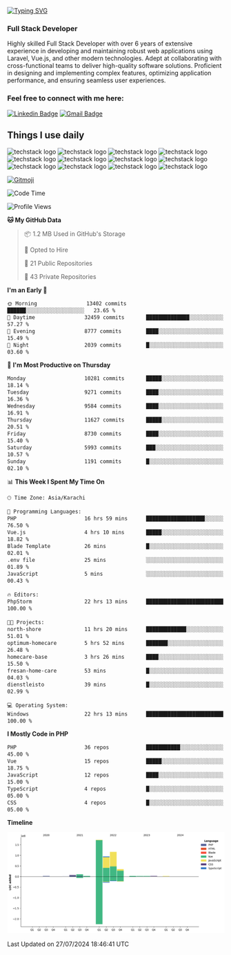 [![Typing SVG](https://readme-typing-svg.demolab.com?font=Permanent+Marker&size=31&pause=1000&color=00A11F&center=true&random=false&width=435&lines=Hi+%F0%9F%91%8B%2C+I'm+Waheed+Sindhani)](https://git.io/typing-svg)
### Full Stack Developer
Highly skilled Full Stack Developer with over 6 years of extensive experience in developing and maintaining robust web applications using Laravel, Vue.js, and other modern technologies. Adept at collaborating with cross-functional teams to deliver high-quality software solutions. Proficient in designing and implementing complex features, optimizing application performance, and ensuring seamless user experiences. 

### Feel free to connect with me here:

[![Linkedin Badge](https://img.shields.io/badge/-waheedsindhani-blue?style=flat-square&logo=Linkedin&logoColor=white&link=https://www.linkedin.com/in/waheed-sindhani/)](https://www.linkedin.com/in/waheed-sindhani/)
[![Gmail Badge](https://img.shields.io/badge/-waheed.eliccs@gmail.com-c14438?style=flat-square&logo=Gmail&logoColor=white&link=mailto:waheed.eliccs@gmail.com)](mailto:waheed.eliccs@gmail.com)

## Things I use daily
![techstack logo](https://readme-components.vercel.app/api?component=logo&logo=react&text=false&animation=spin&fill=000000&svgfill=2d79c7)
![techstack logo](https://readme-components.vercel.app/api?component=logo&logo=vue.js&text=false&fill=000000&svgfill=4FC08D)
![techstack logo](https://readme-components.vercel.app/api?component=logo&logo=laravel&text=false&fill=000000&svgfill=FF2D20)
![techstack logo](https://readme-components.vercel.app/api?component=logo&logo=javascript&text=false&fill=000000&svgfill=F7DF1E)
![techstack logo](https://readme-components.vercel.app/api?component=logo&logo=mysql&text=false&fill=000000&svgfill=4479A1)
![techstack logo](https://readme-components.vercel.app/api?component=logo&logo=quasar&text=false&svgfill=050A14&fill=ffffaa&animation=spin)
![techstack logo](https://readme-components.vercel.app/api?component=logo&logo=typescript&text=false&fill=000000&svgfill=3178C6)
![techstack logo](https://readme-components.vercel.app/api?component=logo&logo=node.js&text=false&fill=000000&svgfill=5FA04E)
![techstack logo](https://readme-components.vercel.app/api?component=logo&logo=tailwindcss&text=false&fill=000000&svgfill=06B6D4)
![techstack logo](https://readme-components.vercel.app/api?component=logo&logo=docker&text=false&fill=000000&svgfill=2496ED)
![techstack logo](https://readme-components.vercel.app/api?component=logo&logo=linux&text=false&fill=000000&svgfill=FCC624)
![techstack logo](https://readme-components.vercel.app/api?component=logo&logo=amazonaws&text=false&fill=000000&svgfill=232F3E)



<!--
**Sindhani/sindhani** is a ✨ _special_ ✨ repository because its `README.md` (this file) appears on your GitHub profile.

Here are some ideas to get you started:

- 🔭 I’m currently working on ...
- 🌱 I’m currently learning ...
- 👯 I’m looking to collaborate on ...
- 🤔 I’m looking for help with ...
- 💬 Ask me about ...
- 📫 How to reach me: ...
- 😄 Pronouns: ...
- ⚡ Fun fact: ...
-->
<a href="https://gitmoji.dev">
  <img
    src="https://img.shields.io/badge/gitmoji-%20😜%20😍-FFDD67.svg?style=flat-square"
    alt="Gitmoji"
  />
</a>

<!--START_SECTION:waka-->
![Code Time](http://img.shields.io/badge/Code%20Time-214%20hrs%2015%20mins-blue)

![Profile Views](http://img.shields.io/badge/Profile%20Views-0-blue)

**🐱 My GitHub Data** 

> 📦 1.2 MB Used in GitHub's Storage 
 > 
> 💼 Opted to Hire
 > 
> 📜 21 Public Repositories 
 > 
> 🔑 43 Private Repositories 
 > 
**I'm an Early 🐤** 

```text
🌞 Morning                13402 commits       ██████░░░░░░░░░░░░░░░░░░░   23.65 % 
🌆 Daytime                32459 commits       ██████████████░░░░░░░░░░░   57.27 % 
🌃 Evening                8777 commits        ████░░░░░░░░░░░░░░░░░░░░░   15.49 % 
🌙 Night                  2039 commits        █░░░░░░░░░░░░░░░░░░░░░░░░   03.60 % 
```
📅 **I'm Most Productive on Thursday** 

```text
Monday                   10281 commits       █████░░░░░░░░░░░░░░░░░░░░   18.14 % 
Tuesday                  9271 commits        ████░░░░░░░░░░░░░░░░░░░░░   16.36 % 
Wednesday                9584 commits        ████░░░░░░░░░░░░░░░░░░░░░   16.91 % 
Thursday                 11627 commits       █████░░░░░░░░░░░░░░░░░░░░   20.51 % 
Friday                   8730 commits        ████░░░░░░░░░░░░░░░░░░░░░   15.40 % 
Saturday                 5993 commits        ███░░░░░░░░░░░░░░░░░░░░░░   10.57 % 
Sunday                   1191 commits        █░░░░░░░░░░░░░░░░░░░░░░░░   02.10 % 
```


📊 **This Week I Spent My Time On** 

```text
🕑︎ Time Zone: Asia/Karachi

💬 Programming Languages: 
PHP                      16 hrs 59 mins      ███████████████████░░░░░░   76.50 % 
Vue.js                   4 hrs 10 mins       █████░░░░░░░░░░░░░░░░░░░░   18.82 % 
Blade Template           26 mins             █░░░░░░░░░░░░░░░░░░░░░░░░   02.01 % 
.env file                25 mins             ░░░░░░░░░░░░░░░░░░░░░░░░░   01.89 % 
JavaScript               5 mins              ░░░░░░░░░░░░░░░░░░░░░░░░░   00.43 % 

🔥 Editors: 
PhpStorm                 22 hrs 13 mins      █████████████████████████   100.00 % 

🐱‍💻 Projects: 
north-shore              11 hrs 20 mins      █████████████░░░░░░░░░░░░   51.01 % 
optimum-homecare         5 hrs 52 mins       ███████░░░░░░░░░░░░░░░░░░   26.48 % 
homecare-base            3 hrs 26 mins       ████░░░░░░░░░░░░░░░░░░░░░   15.50 % 
fresan-home-care         53 mins             █░░░░░░░░░░░░░░░░░░░░░░░░   04.03 % 
dienstleisto             39 mins             █░░░░░░░░░░░░░░░░░░░░░░░░   02.99 % 

💻 Operating System: 
Windows                  22 hrs 13 mins      █████████████████████████   100.00 % 
```

**I Mostly Code in PHP** 

```text
PHP                      36 repos            ███████████░░░░░░░░░░░░░░   45.00 % 
Vue                      15 repos            █████░░░░░░░░░░░░░░░░░░░░   18.75 % 
JavaScript               12 repos            ████░░░░░░░░░░░░░░░░░░░░░   15.00 % 
TypeScript               4 repos             █░░░░░░░░░░░░░░░░░░░░░░░░   05.00 % 
CSS                      4 repos             █░░░░░░░░░░░░░░░░░░░░░░░░   05.00 % 
```



**Timeline**

![Lines of Code chart](https://raw.githubusercontent.com/Sindhani/Sindhani/main/assets/bar_graph.png)


 Last Updated on 27/07/2024 18:46:41 UTC
<!--END_SECTION:waka-->

